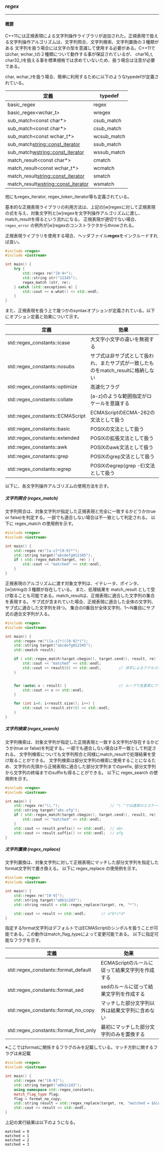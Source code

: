 ### *regex*
---
#### 概要
C++11には正規表現による文字列操作ライブラリが追加された。正規表現で扱える文字列操作アルゴリズムは、文字列照合、文字列検索、文字列置換の３種類がある
文字列を扱う場合には文字の型を意識して使用する必要がある。C++11ではchar, wchar_tの２種類について動作する事が保証されているが、
char16_t, char32_tを扱える事を標準規格では求めていないため、扱う場合は注意が必要である。

char, wchar_tを扱う場合、簡単に利用するために以下のようなtypedefが定義されている。

| 定義 | typedef |
| -- | -- |
| basic_regex<char> | regex |
| basic_regex<wchar_t> | wregex |
| sub_match<const char*> | csub_match |
| sub_match<const char*> | csub_match |
| sub_match<const wchar_t*> | wcsub_match |
| sub_match<string::const_iterator> | ssub_match |
| sub_match<wstring::const_iterator> | wssub_match |
| match_result<const char*> | cmatch |
| match_result<const wchar_t*> | wcmatch |
| match_result<string::const_iterator> | smatch |
| match_result<wstring::const_iterator> | wsmatch |

他にもregex_iterator, regex_token_iterator等も定義されている。

基本的な正規表現ライブラリの利用方法は、上記の[w]regexに対して正規表現の式を与え、対象文字列と[w]regexを文字列操作アルゴリズムに渡し、match_resultを得るという流れになる。
正規表現が適切でない場合、 `regex_error` の例外が[w]regexのコンストラクタからthrowされる。

正規表現ライブラリを使用する場合、ヘッダファイル**regex**をインクルードすれば良い。

```c++
#include <regex>
#include <iostream>

int main() {
    try {
        std::regex re("[0-9+");
        std::string str("12345");
        regex_match (str, re);
    } catch (std::exception& e) {
        std::cout << e.what() << std::endl;
    }
}
```

また、正規表現を扱う上で幾つかのsyntaxオプションが定義されている。以下にオプション定義と効果について示す。

| 定義 | 効果 |
| -- | -- |
| std::regex_constants::icase | 大文字小文字の違いを無視する |
| std::regex_constants::nosubs | サブ式は非サブ式として扱われ、またサブ式が一致したものをmatch_resultに格納しない |
| std::regex_constants::optimize | 高速化フラグ |
| std::regex_constants::collate | [a-z]のような範囲指定がロケールを意識する|
| std::regex_constants::ECMAScript | ECMAScriptのECMA-262の文法として扱う |
| std::regex_constants::basic | POSIXの文法として扱う |
| std::regex_constants::extended | POSIXの拡張文法として扱う |
| std::regex_constants::awk | POSIXのawk文法として扱う |
| std::regex_constants::grep | POSIXのgrep文法として扱う |
| std::regex_constants::egrep | POSIXのegrep(grep -E)文法として扱う |

以下に、各文字列操作アルゴリズムの使用方法を示す。

##### 文字列照合 (regex_match)
文字列照合は、対象文字列が指定した正規表現と完全に一致するかどうか(true or false)を判定する。一部でも適合しない場合は不一致として判定される。
以下に regex_match の使用例を示す。

```c++
#include <regex>
#include <iostream>

int main() {
    std::regex re("[a-z]*[0-9]*");
    std::string target("abcdefg012345");
    if ( std::regex_match(target, re) ) {
        std::cout << "matched" << std::endl;
    }
}
```

正規表現のアルゴリズムに渡す対象文字列は、イテレータ、ポインタ、[w]stringの３種類が存在している。
また、処理結果を match_result として受け取ることも可能である。match_resultは、正規表現に適合した文字列の集合を表現する。
サブ式が含まれていた場合、正規表現に適合した全体の文字列、サブ式に適合した文字列を持つ。
集合の0番目が全体文字列、1〜N番目にサブ式の適合文字列が入る。

```c++
#include <regex>
#include <iostream>

int main() {
    std::regex re("([a-z]*)([0-9]*)");
    std::string target("abcdefg012345");
    std::smatch result;

    if ( std::regex_match(target.cbegin(), target.cend(), result, re) ) {
        std::cout << "matched" << std::endl;
        std::cout << result[0] << std::endl;        // 添字によるアクセスが可能
    }


    for (auto& v : result) {                        // ループで各要素にアクセス
        std::cout << v << std::endl;
    }

    for (int i=0; i<result.size(); i++) {
        std::cout << result.str(0) << std::endl;
    }
}
```

##### 文字列検索 (regex_search)
文字列検索は、対象文字列が指定した正規表現と一致する文字列が存在するかどうか(true or false)を判定する。一部でも適合しない場合は不一致として判定される。
文字列検索についても文字列照合と同様にmatch_resultで処理結果を受け取ることができる。
文字列検索は部分文字列の検索に使用することになるため、文字列の先頭から正規表現に適合した部分文字列までのprefix, 部分文字列から文字列の終端までのsuffixも得ることができる。
以下に regex_search の使用例を示す。

```c++
#include <regex>
#include <iostream>

int main() {
    std::regex re("\\.");                       // "\."では通常のエスケープシーケンスとして判断されるため、"\\."を用いる
    std::string target("abc.efg");
    if ( std::regex_match(target.cbegin(), target.cend(), result, re) ) {
        std::cout << "matched" << std::endl;
    }
    std::cout << result.prefix() << std::endl;  // abc
    std::cout << result.suffix() << std::endl;  // efg
}
```

##### 文字列置換 (regex_replace)
文字列置換は、対象文字列に対して正規表現にマッチした部分文字列を指定したformat文字列で置き換える。
以下に regex_replace の使用例を示す。

```c++
#include <regex>
#include <iostream>

int main() {
    std::regex re("[0-9]");
    std::string target("a0b1c2d3");
    std::string result = std::regex_replace(target, re, "*");

    std::cout << result << std::endl;       // a*b*c*d*
}
```

指定するformat文字列はデフォルトではECMAScriptのシンボルを扱うことが可能である。この動作はmatch_flag_typeによって変更可能である。
以下に指定可能なフラグを示す。

| 定義 | 効果 |
| -- | -- |
| std::regex_constants::format_default | ECMAScriptのルールに従って結果文字列を作成する |
| std::regex_constants::format_sed | sedのルールに従って結果文字列を作成する |
| std::regex_constants::format_no_copy | マッチした部分文字列以外は結果文字列に含めない |
| std::regex_constants::format_first_only | 最初にマッチした部分文字列のみを置換する |
※ここではformatに関係するフラグのみを記載している。マッチ方針に関するフラグは未記載

```c++
#include <regex>
#include <iostream>

int main() {
    std::regex re("[0-9]");
    std::string target("a0b1c2d3");
    using namespace std::regex_constants;
    match_flag_type flag;
    flag = format_no_copy;
    std::string result = std::regex_replace(target, re, "matched = $&\n", flag);
    std::cout << result << std::endl;
}
```

上記の実行結果は以下のようになる。

```
matched = 0
matched = 1
matched = 2
matched = 3

```
